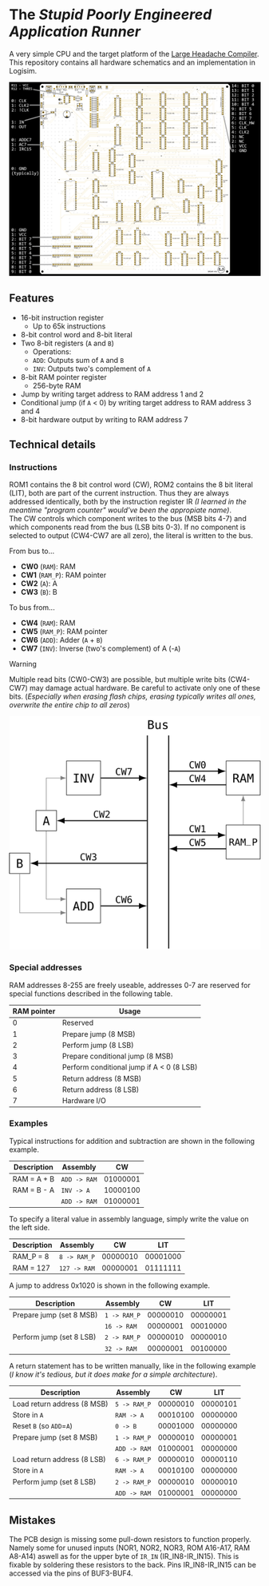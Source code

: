 # The _**S**tupid **P**oorly **E**ngineered **A**pplication **R**unner_

A very simple CPU and the target platform of the [Large Headache Compiler](https://github.com/Ryz3D/LHC). This repository contains all hardware schematics and an implementation in Logisim.

![SPEAR PCB](step3/spear_pinout.png)

## Features

- 16-bit instruction register
  - Up to 65k instructions
- 8-bit control word and 8-bit literal
- Two 8-bit registers (`A` and `B`)
  - Operations:
  - `ADD`: Outputs sum of `A` and `B`
  - `INV`: Outputs two's complement of `A`
- 8-bit RAM pointer register
  - 256-byte RAM
- Jump by writing target address to RAM address 1 and 2
- Conditional jump (if `A` < 0) by writing target address to RAM address 3 and 4
- 8-bit hardware output by writing to RAM address 7

## Technical details

### Instructions

ROM1 contains the 8 bit control word (CW), ROM2 contains the 8 bit literal (LIT), both are part of the current instruction. Thus they are always addressed identically, both by the instruction register IR _(I learned in the meantime "program counter" would've been the appropiate name)_. \
The CW controls which component writes to the bus (MSB bits 4-7) and which components read from the bus (LSB bits 0-3). If no component is selected to output (CW4-CW7 are all zero), the literal is written to the bus.

From bus to...
- **CW0** (`RAM`): RAM
- **CW1** (`RAM_P`): RAM pointer
- **CW2** (`A`): A
- **CW3** (`B`): B

To bus from...
- **CW4** (`RAM`): RAM
- **CW5** (`RAM_P`): RAM pointer
- **CW6** (`ADD`): Adder (`A` + `B`)
- **CW7** (`INV`): Inverse (two's complement) of A (-`A`)

> [!WARNING]
> Multiple read bits (CW0-CW3) are possible, but multiple write bits (CW4-CW7) may damage actual hardware. Be careful to activate only one of these bits. (_Especially when erasing flash chips, erasing typically writes all ones, overwrite the entire chip to all zeros_)

![Diagram of bus and control word bits](bus_diagram.svg)

### Special addresses

RAM addresses 8-255 are freely useable, addresses 0-7 are reserved for special functions described in the following table.

| RAM pointer | Usage                                     |
| ----------- | ----------------------------------------- |
| 0           | Reserved                                  |
| 1           | Prepare jump (8 MSB)                      |
| 2           | Perform jump (8 LSB)                      |
| 3           | Prepare conditional jump (8 MSB)          |
| 4           | Perform conditional jump if A < 0 (8 LSB) |
| 5           | Return address (8 MSB)                    |
| 6           | Return address (8 LSB)                    |
| 7           | Hardware I/O                              |

### Examples

Typical instructions for addition and subtraction are shown in the following example.

| Description | Assembly     | CW       |
| ----------- | ------------ | -------- |
| RAM = A + B | `ADD -> RAM` | 01000001 |
| RAM = B - A | `INV -> A`   | 10000100 |
|             | `ADD -> RAM` | 01000001 |

To specify a literal value in assembly language, simply write the value on the left side.

| Description | Assembly     | CW       | LIT      |
| ----------- | ------------ | -------- | -------- |
| RAM_P = 8   | `8 -> RAM_P` | 00000010 | 00001000 |
| RAM = 127   | `127 -> RAM` | 00000001 | 01111111 |

A jump to address 0x1020 is shown in the following example.

| Description              | Assembly     | CW       | LIT      |
| ------------------------ | ------------ | -------- | -------- |
| Prepare jump (set 8 MSB) | `1 -> RAM_P` | 00000010 | 00000001 |
|                          | `16 -> RAM`  | 00000001 | 00010000 |
| Perform jump (set 8 LSB) | `2 -> RAM_P` | 00000010 | 00000010 |
|                          | `32 -> RAM`  | 00000001 | 00100000 |

A return statement has to be written manually, like in the following example (_I know it's tedious, but it does make for a simple architecture_).

| Description                 | Assembly     | CW       | LIT      |
| --------------------------- | ------------ | -------- | -------- |
| Load return address (8 MSB) | `5 -> RAM_P` | 00000010 | 00000101 |
| Store in `A`                | `RAM -> A`   | 00010100 | 00000000 |
| Reset `B` (so `ADD`=`A`)    | `0 -> B`     | 00001000 | 00000000 |
| Prepare jump (set 8 MSB)    | `1 -> RAM_P` | 00000010 | 00000001 |
|                             | `ADD -> RAM` | 01000001 | 00000000 |
| Load return address (8 LSB) | `6 -> RAM_P` | 00000010 | 00000110 |
| Store in `A`                | `RAM -> A`   | 00010100 | 00000000 |
| Perform jump (set 8 LSB)    | `2 -> RAM_P` | 00000010 | 00000010 |
|                             | `ADD -> RAM` | 01000001 | 00000000 |

## Mistakes

The PCB design is missing some pull-down resistors to function properly. Namely some for unused inputs (NOR1, NOR2, NOR3, ROM A16-A17, RAM A8-A14) aswell as for the upper byte of `IR_IN` (IR_IN8-IR_IN15). This is fixable by soldering these resistors to the back. Pins IR_IN8-IR_IN15 can be accessed via the pins of BUF3-BUF4.
